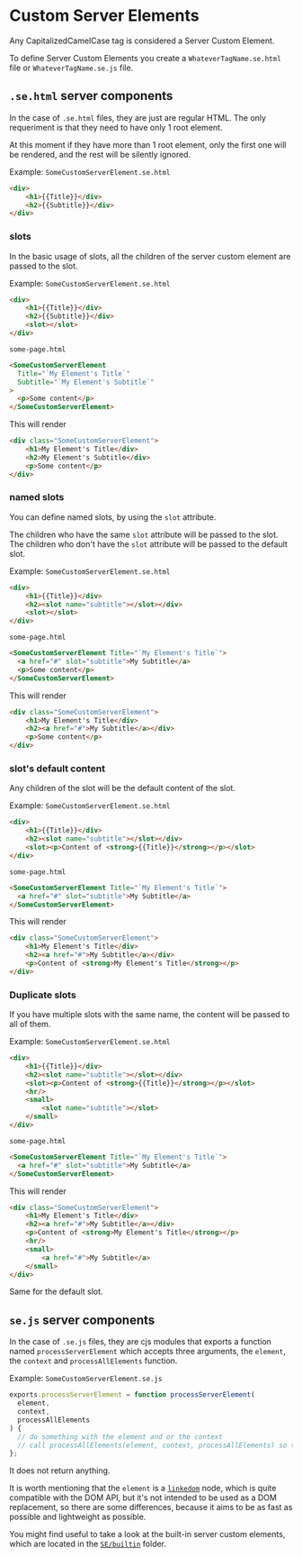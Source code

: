 # Custom Server Elements

Any CapitalizedCamelCase tag is considered a Server Custom Element.

To define Server Custom Elements you create a `WhateverTagName.se.html` file or `WhateverTagName.se.js` file.

## `.se.html` server components

In the case of `.se.html` files, they are just are regular HTML. The only requeriment is that they need to have only 1 root element.

At this moment if they have more than 1 root element, only the first one will be rendered, and the rest will be silently ignored.

Example: `SomeCustomServerElement.se.html`

```html
<div>
    <h1>{{Title}}</div>
    <h2>{{Subtitle}}</div>
</div>
```

### slots

In the basic usage of slots, all the children of the server custom element are passed to the slot.

Example:
`SomeCustomServerElement.se.html`
```html
<div>
    <h1>{{Title}}</div>
    <h2>{{Subtitle}}</div>
    <slot></slot>
</div>
```

`some-page.html`
```html
<SomeCustomServerElement
  Title="`My Element's Title`"
  Subtitle="`My Element's Subtitle`"
>
  <p>Some content</p>
</SomeCustomServerElement>
```

This will render
```html
<div class="SomeCustomServerElement">
    <h1>My Element's Title</div>
    <h2>My Element's Subtitle</div>
    <p>Some content</p>
</div>
```

### named slots

You can define named slots, by using the `slot` attribute.

The children who have the same `slot` attribute will be passed to the slot.
The children who don't have the `slot` attribute will be passed to the default slot.

Example:
`SomeCustomServerElement.se.html`
```html
<div>
    <h1>{{Title}}</div>
    <h2><slot name="subtitle"></slot></div>
    <slot></slot>
</div>
```

`some-page.html`
```html
<SomeCustomServerElement Title="`My Element's Title`">
  <a href="#" slot="subtitle">My Subtitle</a>
  <p>Some content</p>
</SomeCustomServerElement>
```

This will render
```html
<div class="SomeCustomServerElement">
    <h1>My Element's Title</div>
    <h2><a href="#">My Subtitle</a></div>
    <p>Some content</p>
</div>
```

### slot's default content

Any children of the slot will be the default content of the slot.

Example:
`SomeCustomServerElement.se.html`
```html
<div>
    <h1>{{Title}}</div>
    <h2><slot name="subtitle"></slot></div>
    <slot><p>Content of <strong>{{Title}}</strong></p></slot>
</div>
```

`some-page.html`

```html
<SomeCustomServerElement Title="`My Element's Title`">
  <a href="#" slot="subtitle">My Subtitle</a>
</SomeCustomServerElement>
```

This will render

```html
<div class="SomeCustomServerElement">
    <h1>My Element's Title</div>
    <h2><a href="#">My Subtitle</a></div>
    <p>Content of <strong>My Element's Title</strong></p>
</div>
```

### Duplicate slots

If you have multiple slots with the same name, the content will be passed to all of them.

Example:
`SomeCustomServerElement.se.html`
```html
<div>
    <h1>{{Title}}</div>
    <h2><slot name="subtitle"></slot></div>
    <slot><p>Content of <strong>{{Title}}</strong></p></slot>
    <hr/>
    <small>
        <slot name="subtitle"></slot>
    </small>
</div>
```

`some-page.html`

```html
<SomeCustomServerElement Title="`My Element's Title`">
  <a href="#" slot="subtitle">My Subtitle</a>
</SomeCustomServerElement>
```

This will render
```html
<div class="SomeCustomServerElement">
    <h1>My Element's Title</div>
    <h2><a href="#">My Subtitle</a></div>
    <p>Content of <strong>My Element's Title</strong></p>
    <hr/>
    <small>
        <a href="#">My Subtitle</a>
    </small>
</div>
```

Same for the default slot.

## `se.js` server components

In the case of `.se.js` files, they are cjs modules that exports a function named `processServerElement` which accepts three arguments, the `element`, the `context` and `processAllElements` function.

Example: `SomeCustomServerElement.se.js`

```js
exports.processServerElement = function processServerElement(
  element,
  context,
  processAllElements
) {
  // do something with the element and or the context
  // call processAllElements(element, context, processAllElements) so the children are processed
};
```

It does not return anything.

It is worth mentioning that the `element` is a [`linkedom`](https://github.com/WebReflection/linkedom) node, which is quite compatible with the DOM API, but it's not intended to be used as a DOM replacement, so there are some differences, because it aims to be as fast as possible and lightweight as possible.

You might find useful to take a look at the built-in server custom elements, which are located in the [`SE/builtin`](./SE/builtIn/) folder.

